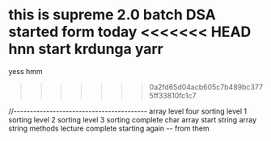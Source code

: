 this is supreme 2.0 batch DSA started form today
<<<<<<< HEAD
hnn start krdunga yarr
=======
yess
hmm
>>>>>>> 0a2fd65d04acb605c7b489bc3775ff33810fc1c7



//-----------------------------------------
 array level four 
 sorting level 1
 sorting level 2
 sorting level 3
 sorting complete
 char array start
 string array 
 string methods
 lecture complete 
 starting again -- from them 

 
